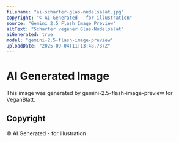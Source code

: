 ```yaml
---
filename: "ai-scharfer-glas-nudelsalat.jpg"
copyright: "© AI Generated - for illustration"
source: "Gemini 2.5 Flash Image Preview"
altText: "Scharfer veganer Glas-Nudelsalat"
aiGenerated: true
model: "gemini-2.5-flash-image-preview"
uploadDate: "2025-09-04T11:13:48.737Z"
---
```


# AI Generated Image

This image was generated by gemini-2.5-flash-image-preview for VeganBlatt.

## Copyright
© AI Generated - for illustration
